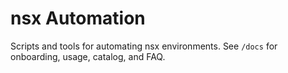 # nsx Automation

Scripts and tools for automating nsx environments. See `/docs` for onboarding, usage, catalog, and FAQ.
